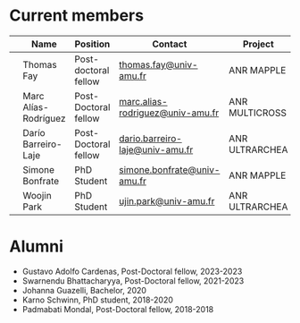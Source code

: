 
# Current members
|               | Name          |  Position |  Contact     |  Project      |  
| ------------- | ------------- | ------------- | ------------- | ------------- |
|               | Thomas Fay    | Post-doctoral fellow | thomas.fay@univ-amu.fr  | ANR MAPPLE  |
|               | Marc Alías-Rodríguez  |  Post-Doctoral fellow |marc.alias-rodriguez@univ-amu.fr  | ANR MULTICROSS  |
|               | Darío Barreiro-Laje  |  Post-Doctoral fellow |dario.barreiro-laje@univ-amu.fr  | ANR ULTRARCHEA  |
|               | Simone Bonfrate    |  PhD Student |simone.bonfrate@univ-amu.fr  | ANR MAPPLE  |
|               | Woojin Park  |  PhD Student |ujin.park@univ-amu.fr  | ANR ULTRARCHEA  |


# Alumni
- Gustavo Adolfo Cardenas, Post-Doctoral fellow, 2023-2023
- Swarnendu Bhattacharyya, Post-Doctoral fellow, 2021-2023
- Johanna Guazelli, Bachelor, 2020
- Karno Schwinn, PhD student, 2018-2020
- Padmabati Mondal, Post-Doctoral fellow, 2018-2018





